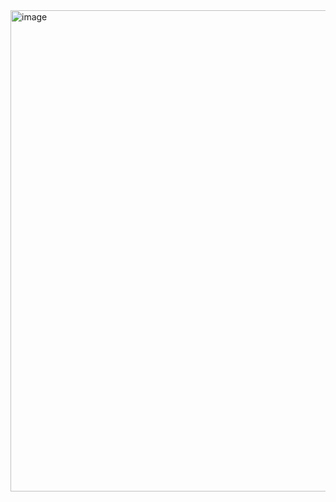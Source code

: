<img width="770" alt="image" src="https://github.com/user-attachments/assets/105dd7cc-62fc-403d-8673-d5d1aeb9dbdd" />
